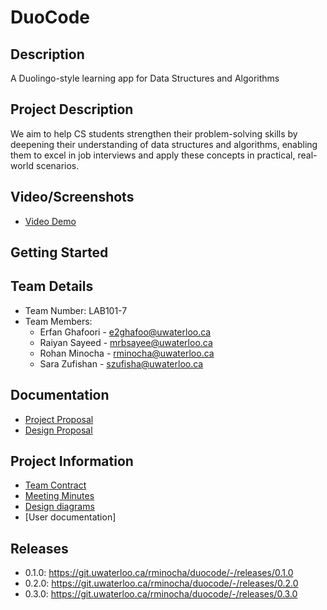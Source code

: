 # DuoCode

## Description
A Duolingo-style learning app for Data Structures and Algorithms

## Project Description
We aim to help CS students strengthen their problem-solving skills by deepening their understanding of data structures and algorithms, 
enabling them to excel in job interviews and apply these concepts in practical, real-world scenarios.

## Video/Screenshots

- [Video Demo](https://drive.google.com/file/d/1LToxkYQ1aKS26KutNQH7h1IYKWHTXwwM/view?usp=sharing)

## Getting Started

## Team Details
- Team Number: LAB101-7
- Team Members:
  - Erfan Ghafoori - [e2ghafoo@uwaterloo.ca](mailto:e2ghafoo@uwaterloo.ca)
  - Raiyan Sayeed - [mrbsayee@uwaterloo.ca](mailto:mrbsayee@uwaterloo.ca)
  - Rohan Minocha - [rminocha@uwaterloo.ca](mailto:rminocha@uwaterloo.ca)
  - Sara Zufishan - [szufisha@uwaterloo.ca](mailto:szufisha@uwaterloo.ca)

## Documentation
- [Project Proposal](https://git.uwaterloo.ca/rminocha/duocode/-/wikis/Project-Proposal)
- [Design Proposal](https://git.uwaterloo.ca/rminocha/duocode/-/wikis/Design-Proposal)

## Project Information
- [Team Contract](https://git.uwaterloo.ca/rminocha/duocode/-/wikis/Team-Contract)
- [Meeting Minutes](https://git.uwaterloo.ca/rminocha/duocode/-/wikis/Meeting-Minutes)
- [Design diagrams](https://git.uwaterloo.ca/rminocha/duocode/-/wikis/Design-Diagrams)
- [User documentation]


## Releases 
- 0.1.0: https://git.uwaterloo.ca/rminocha/duocode/-/releases/0.1.0
- 0.2.0: https://git.uwaterloo.ca/rminocha/duocode/-/releases/0.2.0
- 0.3.0: https://git.uwaterloo.ca/rminocha/duocode/-/releases/0.3.0